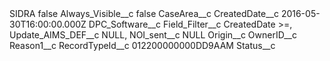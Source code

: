 <?xml version="1.0" encoding="UTF-8"?>
<CustomMetadata xmlns="http://soap.sforce.com/2006/04/metadata" xmlns:xsi="http://www.w3.org/2001/XMLSchema-instance" xmlns:xsd="http://www.w3.org/2001/XMLSchema">
    <label>SIDRA</label>
    <protected>false</protected>
    <values>
        <field>Always_Visible__c</field>
        <value xsi:type="xsd:boolean">false</value>
    </values>
    <values>
        <field>CaseArea__c</field>
        <value xsi:nil="true"/>
    </values>
    <values>
        <field>CreatedDate__c</field>
        <value xsi:type="xsd:dateTime">2016-05-30T16:00:00.000Z</value>
    </values>
    <values>
        <field>DPC_Software__c</field>
        <value xsi:nil="true"/>
    </values>
    <values>
        <field>Field_Filter__c</field>
        <value xsi:type="xsd:string">CreatedDate &gt;=, Update_AIMS_DEF__c NULL, NOI_sent__c NULL</value>
    </values>
    <values>
        <field>Origin__c</field>
        <value xsi:nil="true"/>
    </values>
    <values>
        <field>OwnerID__c</field>
        <value xsi:nil="true"/>
    </values>
    <values>
        <field>Reason1__c</field>
        <value xsi:nil="true"/>
    </values>
    <values>
        <field>RecordTypeId__c</field>
        <value xsi:type="xsd:string">012200000000DD9AAM</value>
    </values>
    <values>
        <field>Status__c</field>
        <value xsi:nil="true"/>
    </values>
</CustomMetadata>
